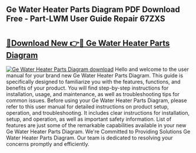 ## Ge Water Heater Parts Diagram PDF Download Free - Part-LWM User Guide Repair 67ZXS

# <h2><a href="http://dft7jvd.blite.top/?on=Ge+Water+Heater+Parts+Diagram">🔗Download New 👉🔴 Ge Water Heater Parts Diagram</a></h2>

[![Ge Water Heater Parts Diagram download](https://i.imgur.com/lujVjoI.png)](http://dft7jvd.blite.top/?on=Ge+Water+Heater+Parts+Diagram)
Hello and welcome to the user manual for your brand new Ge Water Heater Parts Diagram. This guide is specifically designed to familiarize you with the features, functions, and benefits of your product. You will find step-by-step instructions for installation, usage, and maintenance, as well as troubleshooting tips for common issues. Before using your Ge Water Heater Parts Diagram, please refer to this user manual for detailed instructions on product setup, operation, and troubleshooting. It includes clear instructions for installation, setup, and operation, as well as important safety information. List of features are just some of the remarkable capabilities available in your new Ge Water Heater Parts Diagram. We're Committed to Providing Solutions Ge Water Heater Parts Diagram. Our team is dedicated to resolving your concerns promptly and efficiently.
